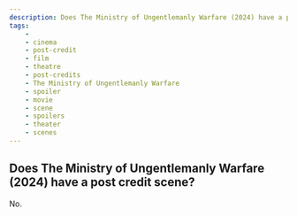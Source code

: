 ```yaml
---
description: Does The Ministry of Ungentlemanly Warfare (2024) have a post credit scene?
tags: 
    - 
    - cinema
    - post-credit
    - film
    - theatre
    - post-credits
    - The Ministry of Ungentlemanly Warfare
    - spoiler
    - movie
    - scene
    - spoilers
    - theater
    - scenes
---
```


## Does The Ministry of Ungentlemanly Warfare (2024) have a post credit scene?

No.
